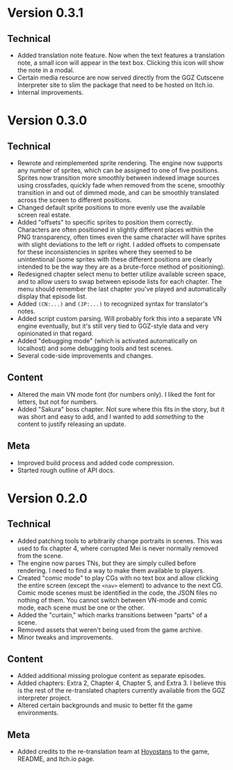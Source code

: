# Version 0.3.1

## Technical
- Added translation note feature. Now when the text features a translation note, a small icon will appear in the text box. Clicking this icon will show the note in a modal.
- Certain media resource are now served directly from the GGZ Cutscene Interpreter site to slim the package that need to be hosted on Itch.io.
- Internal improvements.

# Version 0.3.0

## Technical
- Rewrote and reimplemented sprite rendering. The engine now supports any number of sprites, which can be assigned to one of five positions. Sprites now transition more smoothly between indexed image sources using crossfades, quickly fade when removed from the scene, smoothly transition in and out of dimmed mode, and can be smoothly translated across the screen to different positions.
- Changed default sprite positions to more evenly use the available screen real estate.
- Added "offsets" to specific sprites to position them correctly. Characters are often positioned in slightly different places within the PNG transparency, often times even the same character will have sprites with slight deviations to the left or right. I added offsets to compensate for these inconsistencies in sprites where they seemed to be unintentional (some sprites with these different positions are clearly intended to be the way they are as a brute-force method of positioning).
- Redesigned chapter select menu to better utilize available screen space, and to allow users to swap between episode lists for each chapter. The menu should remember the last chapter you've played and automatically display that episode list.
- Added `(CN:...)` and `(JP:...)` to recognized syntax for translator's notes.
- Added script custom parsing. Will probably fork this into a separate VN engine eventually, but it's still very tied to GGZ-style data and very opinionated in that regard.
- Added "debugging mode" (which is activated automatically on localhost) and some debugging tools and test scenes.
- Several code-side improvements and changes.

## Content
- Altered the main VN mode font (for numbers only). I liked the font for letters, but not for numbers.
- Added "Sakura" boss chapter. Not sure where this fits in the story, but it was short and easy to add, and I wanted to add *something* to the content to justify releasing an update.

## Meta
- Improved build process and added code compression.
- Started rough outline of API docs.

# Version 0.2.0

## Technical
- Added patching tools to arbitrarily change portraits in scenes. This was used to fix chapter 4, where corrupted Mei is never normally removed from the scene.
- The engine now parses TNs, but they are simply culled before rendering. I need to find a way to make them available to players.
- Created "comic mode" to play CGs with no text box and allow clicking the entire screen (except the `<nav>` element) to advance to the next CG. Comic mode scenes must be identified in the code, the JSON files no nothing of them. You cannot switch between VN-mode and comic mode, each scene must be one or the other.
- Added the "curtain," which marks transitions between "parts" of a scene.
- Removed assets that weren't being used from the game archive.
- Minor tweaks and improvements.

## Content
- Added additional missing prologue content as separate episodes.
- Added chapters: Extra 2, Chapter 4, Chapter 5, and Extra 3. I believe this is the rest of the re-translated chapters currently available from the GGZ interpreter project.
- Altered certain backgrounds and music to better fit the game environments.

## Meta
- Added credits to the re-translation team at [Hoyostans](https://hoyostans.be/) to the game, README, and Itch.io page.